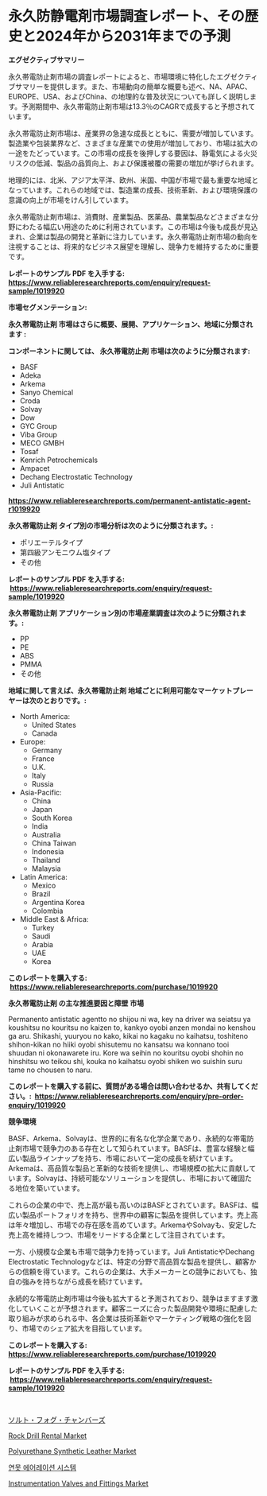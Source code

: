 <p><h1>永久防静電剤市場調査レポート、その歴史と2024年から2031年までの予測</h1></p><p><strong>エグゼクティブサマリー</strong></p>
<p><p>永久帯電防止剤市場の調査レポートによると、市場環境に特化したエグゼクティブサマリーを提供します。また、市場動向の簡単な概要も述べ、NA、APAC、EUROPE、USA、およびChina、の地理的な普及状況についても詳しく説明します。予測期間中、永久帯電防止剤市場は13.3％のCAGRで成長すると予想されています。</p><p>永久帯電防止剤市場は、産業界の急速な成長とともに、需要が増加しています。製造業や包装業界など、さまざまな産業での使用が増加しており、市場は拡大の一途をたどっています。この市場の成長を後押しする要因は、静電気による火災リスクの低減、製品の品質向上、および保護被覆の需要の増加が挙げられます。</p><p>地理的には、北米、アジア太平洋、欧州、米国、中国が市場で最も重要な地域となっています。これらの地域では、製造業の成長、技術革新、および環境保護の意識の向上が市場をけん引しています。</p><p>永久帯電防止剤市場は、消費財、産業製品、医薬品、農業製品などさまざまな分野にわたる幅広い用途のために利用されています。この市場は今後も成長が見込まれ、企業は製品の開発と革新に注力しています。永久帯電防止剤市場の動向を注視することは、将来的なビジネス展望を理解し、競争力を維持するために重要です。</p></p>
<p><strong>レポートのサンプル PDF を入手する: <a href="https://www.reliableresearchreports.com/enquiry/request-sample/1019920">https://www.reliableresearchreports.com/enquiry/request-sample/1019920</a></strong></p>
<p><strong>市場セグメンテーション:</strong></p>
<p><strong> 永久帯電防止剤 市場はさらに概要、展開、アプリケーション、地域に分類されます :</strong></p>
<p><strong>コンポーネントに関しては、 永久帯電防止剤 市場は次のように分類されます: &nbsp;</strong></p>
<p><ul><li>BASF</li><li>Adeka</li><li>Arkema</li><li>Sanyo Chemical</li><li>Croda</li><li>Solvay</li><li>Dow</li><li>GYC Group</li><li>Viba Group</li><li>MECO GMBH</li><li>Tosaf</li><li>Kenrich Petrochemicals</li><li>Ampacet</li><li>Dechang Electrostatic Technology</li><li>Juli Antistatic</li></ul></p>
<p><strong><a href="https://www.reliableresearchreports.com/permanent-antistatic-agent-r1019920">https://www.reliableresearchreports.com/permanent-antistatic-agent-r1019920</a></strong></p>
<p><strong> 永久帯電防止剤 タイプ別の市場分析は次のように分類されます。:</strong></p>
<p><ul><li>ポリエーテルタイプ</li><li>第四級アンモニウム塩タイプ</li><li>その他</li></ul></p>
<p><strong>レポートのサンプル PDF を入手する: &nbsp;<a href="https://www.reliableresearchreports.com/enquiry/request-sample/1019920">https://www.reliableresearchreports.com/enquiry/request-sample/1019920</a></strong></p>
<p><strong> 永久帯電防止剤 アプリケーション別の市場産業調査は次のように分類されます。:</strong></p>
<p><ul><li>PP</li><li>PE</li><li>ABS</li><li>PMMA</li><li>その他</li></ul></p>
<p><strong>地域に関して言えば、永久帯電防止剤 地域ごとに利用可能なマーケットプレーヤーは次のとおりです。:</strong></p>
<p><ul>
    <li>
        North America:
        <ul>
            <li>United States</li>
            <li>Canada</li>
        </ul>
    </li>
    <li>
        Europe:
        <ul>
            <li>Germany</li>
            <li>France</li>
            <li>U.K.</li>
            <li>Italy</li>
            <li>Russia</li>
        </ul>
    </li>
    <li>
        Asia-Pacific:
        <ul>
            <li>China</li>
            <li>Japan</li>
            <li>South Korea</li>
            <li>India</li>
            <li>Australia</li>
            <li>China Taiwan</li>
            <li>Indonesia</li>
            <li>Thailand</li>
            <li>Malaysia</li>
        </ul>
    </li>
    <li>
        Latin America:
        <ul>
            <li>Mexico</li>
            <li>Brazil</li>
            <li>Argentina Korea</li>
            <li>Colombia</li>
        </ul>
    </li>
    <li>
        Middle East & Africa:
        <ul>
            <li>Turkey</li>
            <li>Saudi</li>
            <li>Arabia</li>
            <li>UAE</li>
            <li>Korea</li>
        </ul>
    </li>
    </ul></p>
<p><strong>このレポートを購入する: &nbsp;<a href="https://www.reliableresearchreports.com/purchase/1019920">https://www.reliableresearchreports.com/purchase/1019920</a></strong></p>
<p><strong>永久帯電防止剤 の主な推進要因と障壁 市場</strong></p>
<p><p>Permanento antistatic agentto no shijou ni wa, key na driver wa seiatsu ya koushitsu no kouritsu no kaizen to, kankyo oyobi anzen mondai no kenshou ga aru. Shikashi, yuuryou no kako, kikai no kagaku no kaihatsu, toshiteno shihon-kikan no hiiki oyobi shisutemu no kansatsu wa konnano tooi shuudan ni okonawarete iru. Kore wa seihin no kouritsu oyobi shohin no hinshitsu wo teikou shi, kouka no kaihatsu oyobi shiken wo suishin suru tame no chousen to naru.</p></p>
<p><strong>このレポートを購入する前に、質問がある場合は問い合わせるか、共有してください。:&nbsp; <a href="https://www.reliableresearchreports.com/enquiry/pre-order-enquiry/1019920">https://www.reliableresearchreports.com/enquiry/pre-order-enquiry/1019920</a></strong></p>
<p><strong>競争環境</strong></p>
<p><p>BASF、Arkema、Solvayは、世界的に有名な化学企業であり、永続的な帯電防止剤市場で競争力のある存在として知られています。BASFは、豊富な経験と幅広い製品ラインナップを持ち、市場において一定の成長を続けています。Arkemaは、高品質な製品と革新的な技術を提供し、市場規模の拡大に貢献しています。Solvayは、持続可能なソリューションを提供し、市場において確固たる地位を築いています。</p><p>これらの企業の中で、売上高が最も高いのはBASFとされています。BASFは、幅広い製品ポートフォリオを持ち、世界中の顧客に製品を提供しています。売上高は年々増加し、市場での存在感を高めています。ArkemaやSolvayも、安定した売上高を維持しつつ、市場をリードする企業として注目されています。</p><p>一方、小規模な企業も市場で競争力を持っています。Juli AntistaticやDechang Electrostatic Technologyなどは、特定の分野で高品質な製品を提供し、顧客からの信頼を得ています。これらの企業は、大手メーカーとの競争においても、独自の強みを持ちながら成長を続けています。</p><p>永続的な帯電防止剤市場は今後も拡大すると予測されており、競争はますます激化していくことが予想されます。顧客ニーズに合った製品開発や環境に配慮した取り組みが求められる中、各企業は技術革新やマーケティング戦略の強化を図り、市場でのシェア拡大を目指しています。</p></p>
<p><strong>このレポートを購入する: &nbsp; <a href="https://www.reliableresearchreports.com/purchase/1019920">https://www.reliableresearchreports.com/purchase/1019920</a></strong></p>
<p><strong>レポートのサンプル PDF を入手する: &nbsp;<a href="https://www.reliableresearchreports.com/enquiry/request-sample/1019920">https://www.reliableresearchreports.com/enquiry/request-sample/1019920</a></strong><strong></strong></p>
<p>&nbsp;</p>
<p><p><a href="https://github.com/roulaayoub-saad/Market-Research-Report-List-1/blob/main/888659860440.md">ソルト・フォグ・チャンバーズ</a></p><p><a href="https://github.com/SheilaBruen2023/Market-Research-Report-List-1/blob/main/rock-drill-rental-market.md">Rock Drill Rental Market</a></p><p><a href="https://www.linkedin.com/pulse/polyurethane-synthetic-leather-market-provides-comprehensive-urhde?trackingId=LddDmsbtnDAM4aoc1Hxt2Q%3D%3D">Polyurethane Synthetic Leather Market</a></p><p><a href="https://github.com/rcabello548/Market-Research-Report-List-1/blob/main/412543360432.md">연못 에어레이션 시스템</a></p><p><a href="https://www.linkedin.com/pulse/instrumentation-valves-fittings-market-share-evolution-growth-zmume?trackingId=t2YV2Hhi7M3pI3tcumEbTw%3D%3D">Instrumentation Valves and Fittings Market</a></p></p>